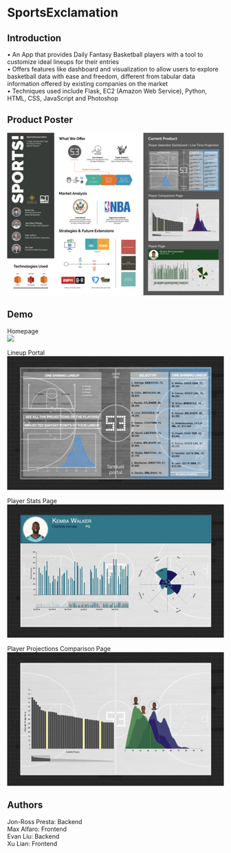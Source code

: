# SportsExclamation

## Introduction

•	An App that provides Daily Fantasy Basketball players with a tool to customize ideal lineups for their entries  
•	Offers features like dashboard and visualization to allow users to explore basketball data with ease and freedom, different from tabular data information offered by existing companies on the market  
•	Techniques used include Flask, EC2 (Amazon Web Service), Python, HTML, CSS, JavaScript and Photoshop

## Product Poster

<img src='poster_sportsexclamation.jpg'>

## Demo

Homepage  
<img src='demo/homepage.png'>  

Lineup Portal   
<img src='demo/lineup_portal.png'>  
  
Player Stats Page  
<img src='demo/player_bio.png'>  
  
Player Projections Comparison Page  
<img src='demo/player_proj_comparison.png'>  
  
## Authors

Jon-Ross Presta: Backend  
Max Alfaro: Frontend  
Evan Liu: Backend  
Xu Lian: Frontend 

